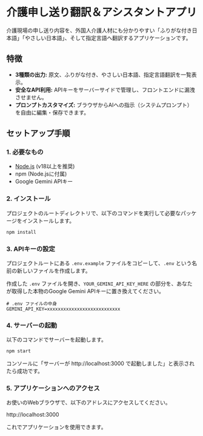 # 介護申し送り翻訳＆アシスタントアプリ

介護現場の申し送り内容を、外国人介護人材にも分かりやすい「ふりがな付き日本語」「やさしい日本語」、そして指定言語へ翻訳するアプリケーションです。

## 特徴

-   **3種類の出力:** 原文、ふりがな付き、やさしい日本語、指定言語翻訳を一覧表示。
-   **安全なAPI利用:** APIキーをサーバーサイドで管理し、フロントエンドに漏洩させません。
-   **プロンプトカスタマイズ:** ブラウザからAIへの指示（システムプロンプト）を自由に編集・保存できます。

## セットアップ手順

### 1. 必要なもの

-   [Node.js](https://nodejs.org/) (v18以上を推奨)
-   npm (Node.jsに付属)
-   Google Gemini APIキー

### 2. インストール

プロジェクトのルートディレクトリで、以下のコマンドを実行して必要なパッケージをインストールします。

```bash
npm install
```

### 3. APIキーの設定

プロジェクトルートにある `.env.example` ファイルをコピーして、`.env` という名前の新しいファイルを作成します。

作成した `.env` ファイルを開き、`YOUR_GEMINI_API_KEY_HERE` の部分を、あなたが取得した本物のGoogle Gemini APIキーに置き換えてください。

```
# .env ファイルの中身
GEMINI_API_KEY=xxxxxxxxxxxxxxxxxxxxxxxxxxx
```

### 4. サーバーの起動

以下のコマンドでサーバーを起動します。

```bash
npm start
```

コンソールに「サーバーが http://localhost:3000 で起動しました」と表示されたら成功です。

### 5. アプリケーションへのアクセス

お使いのWebブラウザで、以下のアドレスにアクセスしてください。

http://localhost:3000

これでアプリケーションを使用できます。
